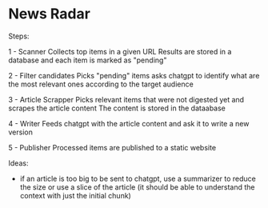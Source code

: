 
# News Radar

Steps:

1 - Scanner
Collects top items in a given URL
Results are stored in a database and each item is marked as "pending"

2 - Filter candidates
Picks "pending" items asks chatgpt to identify what 
are the most relevant ones according to the target audience

3 - Article Scrapper
Picks relevant items that were not digested yet and scrapes the article content
The content is stored in the dataabase

4 - Writer
Feeds chatgpt with the article content and ask it to write a new version

5 - Publisher
Processed items are published to a static website

Ideas:
- if an article is too big to be sent to chatgpt, use a summarizer to reduce the size or use a slice of the article (it should be able to understand the context with just the initial chunk)
